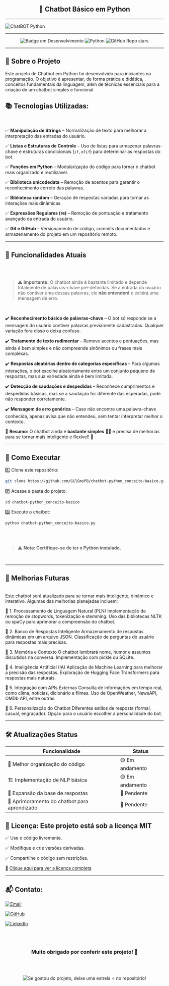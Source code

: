 <h2 align="center">🤖 Chatbot Básico em Python</h2>

---

![ChatBOT Python](https://github.com/user-attachments/assets/5ac71176-802b-42f9-9eb7-59b9bbc9120c)

---

<div align="center">

![Badge em Desenvolvimento](http://img.shields.io/static/v1?label=STATUS&message=EM%20DESENVOLVIMENTO&color=GREEN&style=for-the-badge) ![Python](https://img.shields.io/badge/Python-3.10-blue?style=for-the-badge&logo=python)  ![GitHub Repo stars](https://img.shields.io/github/stars/GilGmsPB/chatbot-python_conceito-basico?style=for-the-badge)

</div>

---

## 📌 Sobre o Projeto

Este projeto de Chatbot em Python foi desenvolvido para iniciantes na programação. O objetivo é apresentar, de forma prática e didática, conceitos fundamentais da linguagem, além de técnicas essenciais para a criação de um chatbot simples e funcional.

## 📚 Tecnologias Utilizadas:
<br>

✅ **Manipulação de Strings** – Normalização de texto para melhorar a interpretação das entradas do usuário.  

✅ **Listas e Estruturas de Controle** – Uso de listas para armazenar palavras-chave e estruturas condicionais (`if`, `elif`) para determinar as respostas do bot.  

✅ **Funções em Python** – Modularização do código para tornar o chatbot mais organizado e reutilizável.  

✅ **Biblioteca unicodedata** – Remoção de acentos para garantir o reconhecimento correto das palavras.  

✅ **Biblioteca random** – Geração de respostas variadas para tornar as interações mais dinâmicas.  

✅ **Expressões Regulares (re)** – Remoção de pontuação e tratamento avançado da entrada do usuário.  

✅ **Git e GitHub** – Versionamento de código, commits documentados e armazenamento do projeto em um repositório remoto.  

---

## 🚀 Funcionalidades Atuais
<br><br>
> ⚠️ **Importante:** O chatbot ainda é bastante limitado e depende totalmente de palavras-chave pré-definidas. Se a entrada do usuário não contiver uma dessas palavras, ele **não entenderá** e exibirá uma mensagem de erro.
>
<br>

✔️ **Reconhecimento básico de palavras-chave** – O bot só responde se a mensagem do usuário contiver palavras previamente cadastradas. Qualquer variação fora disso o deixa confuso.  

✔️ **Tratamento de texto rudimentar** – Remove acentos e pontuações, mas ainda é bem simples e não compreende sinônimos ou frases mais complexas.  

✔️ **Respostas aleatórias dentro de categorias específicas** – Para algumas interações, o bot escolhe aleatoriamente entre um conjunto pequeno de respostas, mas sua variedade ainda é bem limitada.  

✔️ **Detecção de saudações e despedidas** – Reconhece cumprimentos e despedidas básicas, mas se a saudação for diferente das esperadas, pode não responder corretamente.  

✔️ **Mensagem de erro genérica** – Caso não encontre uma palavra-chave conhecida, apenas avisa que não entendeu, sem tentar interpretar melhor o contexto.  

🔹 **Resumo:** O chatbot ainda é **bastante simples** 🤖💬 e precisa de melhorias para se tornar mais inteligente e flexível! 🚀  

---

## 🔧 Como Executar

1️⃣ Clone este repositório:  
```bash
git clone https://github.com/GilGmsPB/chatbot-python_conceito-basico.git
```
2️⃣ Acesse a pasta do projeto:
```
cd chatbot-python_conceito-basico
```
3️⃣ Execute o chatbot:
```bash
python chatbot-python_conceito-basico.py
```
<br><br>
> ⚠️ **Nota: Certifique-se de ter o Python instalado.**
>
<br>

---

## 📅 Melhorias Futuras
<br>
Este chatbot será atualizado para se tornar mais inteligente, dinâmico e interativo. Algumas das melhorias planejadas incluem:

🔹 1. Processamento de Linguagem Natural (PLN)
Implementação de remoção de stopwords, tokenização e stemming.
Uso das bibliotecas NLTK ou spaCy para aprimorar a compreensão do chatbot.

🔹 2. Banco de Respostas Inteligente
Armazenamento de respostas dinâmicas em um arquivo JSON.
Classificação de perguntas do usuário para respostas mais precisas.

🔹 3. Memória e Contexto
O chatbot lembrará nome, humor e assuntos discutidos na conversa.
Implementação com pickle ou SQLite.

🔹 4. Inteligência Artificial (IA)
Aplicação de Machine Learning para melhorar a precisão das respostas.
Exploração de Hugging Face Transformers para respostas mais naturais.

🔹 5. Integração com APIs Externas
Consulta de informações em tempo real, como clima, notícias, dicionário e filmes.
Uso de OpenWeather, NewsAPI, OMDb API, entre outras.

🔹 6. Personalização do Chatbot
Diferentes estilos de resposta (formal, casual, engraçado).
Opção para o usuário escolher a personalidade do bot.

---

## 🛠️ Atualizações	Status 

| Funcionalidade                                  | Status        |
|------------------------------------------------|--------------|
| 🔄 Melhor organização do código               | 🟡 Em andamento |
| 🏗️ Implementação de NLP básica               | 🟡 Em andamento     |
| 📖 Expansão da base de respostas              | 🔴 Pendente     |
| 🧠 Aprimoramento do chatbot para aprendizado  | 🔴 Pendente     |

## 📜 Licença: Este projeto está sob a licença MIT

✅ Use o código livremente.

✅ Modifique e crie versões derivadas.

✅ Compartilhe o código sem restrições.

🔗 [Clique aqui para ver a licença completa](./LICENSE)

---

## 📬 Contato:

[![Email](https://img.shields.io/badge/Email-Contate%20meu%20Gmail-red?style=for-the-badge&logo=gmail)](mailto:gilvanderlygomes@gmail.com)


[![GitHub](https://img.shields.io/badge/GitHub-Profile-black?style=for-the-badge&logo=github)](https://github.com/GilGmsPB)

[![LinkedIn](https://img.shields.io/badge/LinkedIn-Perfil-blue?style=for-the-badge&logo=linkedin)]([https://www.linkedin.com/in/seu-usuario/](https://www.linkedin.com/in/gilvanderly-gomes-2325622a8/))

<br><br>

<h3 align="center">Muito <strong>obrigado</strong> por conferir este projeto! 💙</h3>

<br><br>

<p align="center">
  <img src="https://github.com/user-attachments/assets/837e5465-c31c-4544-a109-18e8686036e9" alt="Se gostou do projeto, deixe uma estrela ⭐ no repositório!">
</p>
